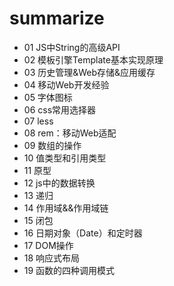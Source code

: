 # summarize

*   01 JS中String的高级API
*   02 模板引擎Template基本实现原理
*   03 历史管理&Web存储&应用缓存
*   04 移动Web开发经验
*   05 字体图标
*   06 css常用选择器
*   07 less
*   08 rem：移动Web适配
*   09 数组的操作
*   10 值类型和引用类型
*   11 原型
*   12 js中的数据转换
*   13 递归
*   14 作用域&&作用域链
*   15 闭包
*   16 日期对象（Date）和定时器
*   17 DOM操作
*   18 响应式布局
*   19 函数的四种调用模式
